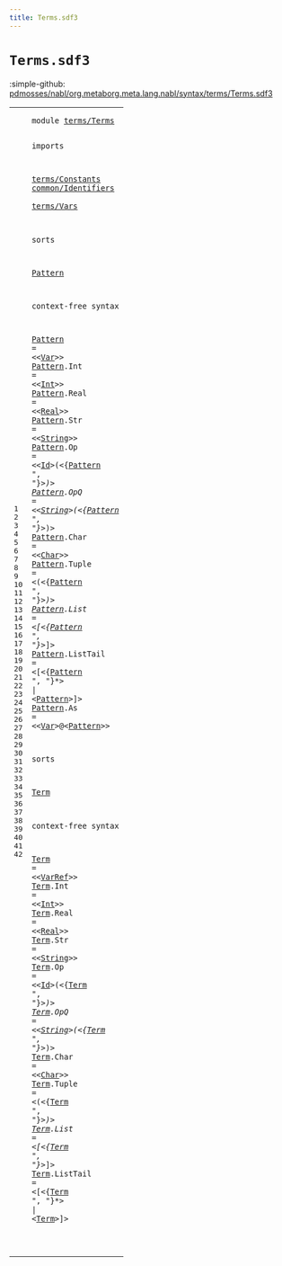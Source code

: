 ```yaml
---
title: Terms.sdf3
---
```


# `Terms.sdf3`

:simple-github: [pdmosses/nabl/org.metaborg.meta.lang.nabl/syntax/terms/Terms.sdf3]

[pdmosses/nabl/org.metaborg.meta.lang.nabl/syntax/terms/Terms.sdf3]: https://github.com/pdmosses/nabl/blob/master/org.metaborg.meta.lang.nabl/syntax/terms/Terms.sdf3 "The source file on GitHub"

<div class="sdf3"><table class="highlighttable"><tbody><tr><td class="linenos"><div class="linenodiv"><pre><span></span>1
2
3
4
5
6
7
8
9
10
11
12
13
14
15
16
17
18
19
20
21
22
23
24
25
26
27
28
29
30
31
32
33
34
35
36
37
38
39
40
41
42
</pre></div></td>
<td class="code"><pre><code><span class="keyword">module</span> <a href="../Vars.sdf3#terms/Terms_54_65" id="terms/Terms_7_18" title="Referenced at ../Vars.sdf3 line 6">terms/Terms</a>

<span class="keyword">imports</span> 

  <a href="../Constants.sdf3#terms/Constants_7_22" id="terms/Constants_32_47" title="Defined at ../Constants.sdf3 line 1">terms/Constants</a> 
  <a href="../../common/Identifiers.sdf3#common/Identifiers_7_25" id="common/Identifiers_51_69" title="Defined at ../../common/Identifiers.sdf3 line 1">common/Identifiers</a>  
  <a href="../Vars.sdf3#terms/Vars_7_17" id="terms/Vars_74_84" title="Defined at ../Vars.sdf3 line 1">terms/Vars</a>

<span class="keyword">sorts</span>

  <a href="../../formulas/Propositions.sdf3#Pattern_284_291" id="Pattern_95_102" title="Referenced at ../../formulas/Propositions.sdf3 line 17; ../../NameBindingLanguage.sdf3 line 153; line 25">Pattern</a>

<span class="keyword">context-free syntax</span>

  <a href="../../formulas/Propositions.sdf3#Pattern_284_291" id="Pattern_127_134" title="Referenced at ../../formulas/Propositions.sdf3 line 17; ../../NameBindingLanguage.sdf3 line 153; line 25">Pattern</a> = &lt;&lt;<a href="../Vars.sdf3#Var_80_83" id="Var_139_142" title="Defined at ../Vars.sdf3 line 10, 15, 16, 17">Var</a>&gt;&gt; 
  <a href="../../formulas/Propositions.sdf3#Pattern_284_291" id="Pattern_148_155" title="Referenced at ../../formulas/Propositions.sdf3 line 17; ../../NameBindingLanguage.sdf3 line 153; line 25">Pattern</a>.<span class="cons_Constructor"><span id="Int_156_159" title="Not referenced locally, nor via imports">Int</span></span> = &lt;&lt;<a href="../Constants.sdf3#Int_34_37" id="Int_164_167" title="Defined at ../Constants.sdf3 line 5, 9">Int</a>&gt;&gt; 
  <a href="../../formulas/Propositions.sdf3#Pattern_284_291" id="Pattern_173_180" title="Referenced at ../../formulas/Propositions.sdf3 line 17; ../../NameBindingLanguage.sdf3 line 153; line 25">Pattern</a>.<span class="cons_Constructor"><span id="Real_181_185" title="Not referenced locally, nor via imports">Real</span></span> = &lt;&lt;<a href="../Constants.sdf3#Real_38_42" id="Real_190_194" title="Defined at ../Constants.sdf3 line 5, 10">Real</a>&gt;&gt; 
  <a href="../../formulas/Propositions.sdf3#Pattern_284_291" id="Pattern_200_207" title="Referenced at ../../formulas/Propositions.sdf3 line 17; ../../NameBindingLanguage.sdf3 line 153; line 25">Pattern</a>.<span class="cons_Constructor"><span id="Str_208_211" title="Not referenced locally, nor via imports">Str</span></span> = &lt;&lt;<a href="../Constants.sdf3#String_43_49" id="String_216_222" title="Defined at ../Constants.sdf3 line 5, 11">String</a>&gt;&gt; 
  <a href="../../formulas/Propositions.sdf3#Pattern_284_291" id="Pattern_228_235" title="Referenced at ../../formulas/Propositions.sdf3 line 17; ../../NameBindingLanguage.sdf3 line 153; line 25">Pattern</a>.<span class="cons_Constructor"><span id="Op_236_238" title="Not referenced locally, nor via imports">Op</span></span> = &lt;&lt;<a href="../../common/Identifiers.sdf3#Id_36_38" id="Id_243_245" title="Defined at ../../common/Identifiers.sdf3 line 5, 9, 11, 25, 26, 27">Id</a>&gt;<span class="cons_String">(</span>&lt;{<a href="#Pattern_95_102" id="Pattern_249_256" title="Defined at line 11, 15, 16, 17, 18, 19, 20, 21, 22, 23, 24, 25">Pattern</a> <span class="cons_Lit">", "</span>}*&gt;<span class="cons_String">)</span>&gt; 
  <a href="../../formulas/Propositions.sdf3#Pattern_284_291" id="Pattern_270_277" title="Referenced at ../../formulas/Propositions.sdf3 line 17; ../../NameBindingLanguage.sdf3 line 153; line 25">Pattern</a>.<span class="cons_Constructor"><span id="OpQ_278_281" title="Not referenced locally, nor via imports">OpQ</span></span> = &lt;&lt;<a href="../Constants.sdf3#String_43_49" id="String_286_292" title="Defined at ../Constants.sdf3 line 5, 11">String</a>&gt;<span class="cons_String">(</span>&lt;{<a href="#Pattern_95_102" id="Pattern_296_303" title="Defined at line 11, 15, 16, 17, 18, 19, 20, 21, 22, 23, 24, 25">Pattern</a> <span class="cons_Lit">", "</span>}*&gt;<span class="cons_String">)</span>&gt; 
  <a href="../../formulas/Propositions.sdf3#Pattern_284_291" id="Pattern_317_324" title="Referenced at ../../formulas/Propositions.sdf3 line 17; ../../NameBindingLanguage.sdf3 line 153; line 25">Pattern</a>.<span class="cons_Constructor"><span id="Char_325_329" title="Not referenced locally, nor via imports">Char</span></span> = &lt;&lt;<a href="../Constants.sdf3#Char_222_226" id="Char_334_338" title="Defined at ../Constants.sdf3 line 15, 19">Char</a>&gt;&gt; 
  <a href="../../formulas/Propositions.sdf3#Pattern_284_291" id="Pattern_344_351" title="Referenced at ../../formulas/Propositions.sdf3 line 17; ../../NameBindingLanguage.sdf3 line 153; line 25">Pattern</a>.<span class="cons_Constructor"><span id="Tuple_352_357" title="Not referenced locally, nor via imports">Tuple</span></span> = &lt;<span class="cons_String">(</span>&lt;{<a href="#Pattern_95_102" id="Pattern_364_371" title="Defined at line 11, 15, 16, 17, 18, 19, 20, 21, 22, 23, 24, 25">Pattern</a> <span class="cons_Lit">", "</span>}*&gt;<span class="cons_String">)</span>&gt; 
  <a href="../../formulas/Propositions.sdf3#Pattern_284_291" id="Pattern_385_392" title="Referenced at ../../formulas/Propositions.sdf3 line 17; ../../NameBindingLanguage.sdf3 line 153; line 25">Pattern</a>.<span class="cons_Constructor"><span id="List_393_397" title="Not referenced locally, nor via imports">List</span></span> = &lt;<span class="cons_String">[</span>&lt;{<a href="#Pattern_95_102" id="Pattern_404_411" title="Defined at line 11, 15, 16, 17, 18, 19, 20, 21, 22, 23, 24, 25">Pattern</a> <span class="cons_Lit">", "</span>}*&gt;<span class="cons_String">]</span>&gt; 
  <a href="../../formulas/Propositions.sdf3#Pattern_284_291" id="Pattern_425_432" title="Referenced at ../../formulas/Propositions.sdf3 line 17; ../../NameBindingLanguage.sdf3 line 153; line 25">Pattern</a>.<span class="cons_Constructor"><span id="ListTail_433_441" title="Not referenced locally, nor via imports">ListTail</span></span> = &lt;<span class="cons_String">[</span>&lt;{<a href="#Pattern_95_102" id="Pattern_448_455" title="Defined at line 11, 15, 16, 17, 18, 19, 20, 21, 22, 23, 24, 25">Pattern</a> <span class="cons_Lit">", "</span>}*&gt; <span class="cons_String">|</span> &lt;<a href="#Pattern_95_102" id="Pattern_467_474" title="Defined at line 11, 15, 16, 17, 18, 19, 20, 21, 22, 23, 24, 25">Pattern</a>&gt;<span class="cons_String">]</span>&gt; 
  <a href="../../formulas/Propositions.sdf3#Pattern_284_291" id="Pattern_481_488" title="Referenced at ../../formulas/Propositions.sdf3 line 17; ../../NameBindingLanguage.sdf3 line 153; line 25">Pattern</a>.<span class="cons_Constructor"><span id="As_489_491" title="Not referenced locally, nor via imports">As</span></span> = &lt;&lt;<a href="../Vars.sdf3#Var_80_83" id="Var_496_499" title="Defined at ../Vars.sdf3 line 10, 15, 16, 17">Var</a>&gt;<span class="cons_String">@</span>&lt;<a href="#Pattern_95_102" id="Pattern_502_509" title="Defined at line 11, 15, 16, 17, 18, 19, 20, 21, 22, 23, 24, 25">Pattern</a>&gt;&gt; 

<span class="keyword">sorts</span>

  <a href="../../formulas/Messages.sdf3#Term_117_121" id="Term_523_527" title="Referenced at ../../formulas/Messages.sdf3 line 9; ../../formulas/Propositions.sdf3 line 24; ../../NameBindingLanguage.sdf3 line 137; ../StringQuotations.sdf3 line 49; line 42">Term</a>

<span class="keyword">context-free syntax</span>

  <a href="../../formulas/Messages.sdf3#Term_117_121" id="Term_552_556" title="Referenced at ../../formulas/Messages.sdf3 line 9; ../../formulas/Propositions.sdf3 line 24; ../../NameBindingLanguage.sdf3 line 137; ../StringQuotations.sdf3 line 49; line 42">Term</a> = &lt;&lt;<a href="../Vars.sdf3#VarRef_84_90" id="VarRef_561_567" title="Defined at ../Vars.sdf3 line 10, 18, 19">VarRef</a>&gt;&gt; 
  <a href="../../formulas/Messages.sdf3#Term_117_121" id="Term_573_577" title="Referenced at ../../formulas/Messages.sdf3 line 9; ../../formulas/Propositions.sdf3 line 24; ../../NameBindingLanguage.sdf3 line 137; ../StringQuotations.sdf3 line 49; line 42">Term</a>.<span class="cons_Constructor"><span id="Int_578_581" title="Not referenced locally, nor via imports">Int</span></span> = &lt;&lt;<a href="../Constants.sdf3#Int_34_37" id="Int_586_589" title="Defined at ../Constants.sdf3 line 5, 9">Int</a>&gt;&gt; 
  <a href="../../formulas/Messages.sdf3#Term_117_121" id="Term_595_599" title="Referenced at ../../formulas/Messages.sdf3 line 9; ../../formulas/Propositions.sdf3 line 24; ../../NameBindingLanguage.sdf3 line 137; ../StringQuotations.sdf3 line 49; line 42">Term</a>.<span class="cons_Constructor"><span id="Real_600_604" title="Not referenced locally, nor via imports">Real</span></span> = &lt;&lt;<a href="../Constants.sdf3#Real_38_42" id="Real_609_613" title="Defined at ../Constants.sdf3 line 5, 10">Real</a>&gt;&gt; 
  <a href="../../formulas/Messages.sdf3#Term_117_121" id="Term_619_623" title="Referenced at ../../formulas/Messages.sdf3 line 9; ../../formulas/Propositions.sdf3 line 24; ../../NameBindingLanguage.sdf3 line 137; ../StringQuotations.sdf3 line 49; line 42">Term</a>.<span class="cons_Constructor"><span id="Str_624_627" title="Not referenced locally, nor via imports">Str</span></span> = &lt;&lt;<a href="../Constants.sdf3#String_43_49" id="String_632_638" title="Defined at ../Constants.sdf3 line 5, 11">String</a>&gt;&gt; 
  <a href="../../formulas/Messages.sdf3#Term_117_121" id="Term_644_648" title="Referenced at ../../formulas/Messages.sdf3 line 9; ../../formulas/Propositions.sdf3 line 24; ../../NameBindingLanguage.sdf3 line 137; ../StringQuotations.sdf3 line 49; line 42">Term</a>.<span class="cons_Constructor"><span id="Op_649_651" title="Not referenced locally, nor via imports">Op</span></span> = &lt;&lt;<a href="../../common/Identifiers.sdf3#Id_36_38" id="Id_656_658" title="Defined at ../../common/Identifiers.sdf3 line 5, 9, 11, 25, 26, 27">Id</a>&gt;<span class="cons_String">(</span>&lt;{<a href="#Term_523_527" id="Term_662_666" title="Defined at line 29, 33, 34, 35, 36, 37, 38, 39, 40, 41, 42">Term</a> <span class="cons_Lit">", "</span>}*&gt;<span class="cons_String">)</span>&gt; 
  <a href="../../formulas/Messages.sdf3#Term_117_121" id="Term_680_684" title="Referenced at ../../formulas/Messages.sdf3 line 9; ../../formulas/Propositions.sdf3 line 24; ../../NameBindingLanguage.sdf3 line 137; ../StringQuotations.sdf3 line 49; line 42">Term</a>.<span class="cons_Constructor"><span id="OpQ_685_688" title="Not referenced locally, nor via imports">OpQ</span></span> = &lt;&lt;<a href="../Constants.sdf3#String_43_49" id="String_693_699" title="Defined at ../Constants.sdf3 line 5, 11">String</a>&gt;<span class="cons_String">(</span>&lt;{<a href="#Term_523_527" id="Term_703_707" title="Defined at line 29, 33, 34, 35, 36, 37, 38, 39, 40, 41, 42">Term</a> <span class="cons_Lit">", "</span>}*&gt;<span class="cons_String">)</span>&gt; 
  <a href="../../formulas/Messages.sdf3#Term_117_121" id="Term_721_725" title="Referenced at ../../formulas/Messages.sdf3 line 9; ../../formulas/Propositions.sdf3 line 24; ../../NameBindingLanguage.sdf3 line 137; ../StringQuotations.sdf3 line 49; line 42">Term</a>.<span class="cons_Constructor"><span id="Char_726_730" title="Not referenced locally, nor via imports">Char</span></span> = &lt;&lt;<a href="../Constants.sdf3#Char_222_226" id="Char_735_739" title="Defined at ../Constants.sdf3 line 15, 19">Char</a>&gt;&gt; 
  <a href="../../formulas/Messages.sdf3#Term_117_121" id="Term_745_749" title="Referenced at ../../formulas/Messages.sdf3 line 9; ../../formulas/Propositions.sdf3 line 24; ../../NameBindingLanguage.sdf3 line 137; ../StringQuotations.sdf3 line 49; line 42">Term</a>.<span class="cons_Constructor"><span id="Tuple_750_755" title="Not referenced locally, nor via imports">Tuple</span></span> = &lt;<span class="cons_String">(</span>&lt;{<a href="#Term_523_527" id="Term_762_766" title="Defined at line 29, 33, 34, 35, 36, 37, 38, 39, 40, 41, 42">Term</a> <span class="cons_Lit">", "</span>}*&gt;<span class="cons_String">)</span>&gt; 
  <a href="../../formulas/Messages.sdf3#Term_117_121" id="Term_780_784" title="Referenced at ../../formulas/Messages.sdf3 line 9; ../../formulas/Propositions.sdf3 line 24; ../../NameBindingLanguage.sdf3 line 137; ../StringQuotations.sdf3 line 49; line 42">Term</a>.<span class="cons_Constructor"><span id="List_785_789" title="Not referenced locally, nor via imports">List</span></span> = &lt;<span class="cons_String">[</span>&lt;{<a href="#Term_523_527" id="Term_796_800" title="Defined at line 29, 33, 34, 35, 36, 37, 38, 39, 40, 41, 42">Term</a> <span class="cons_Lit">", "</span>}*&gt;<span class="cons_String">]</span>&gt; 
  <a href="../../formulas/Messages.sdf3#Term_117_121" id="Term_814_818" title="Referenced at ../../formulas/Messages.sdf3 line 9; ../../formulas/Propositions.sdf3 line 24; ../../NameBindingLanguage.sdf3 line 137; ../StringQuotations.sdf3 line 49; line 42">Term</a>.<span class="cons_Constructor"><span id="ListTail_819_827" title="Not referenced locally, nor via imports">ListTail</span></span> = &lt;<span class="cons_String">[</span>&lt;{<a href="#Term_523_527" id="Term_834_838" title="Defined at line 29, 33, 34, 35, 36, 37, 38, 39, 40, 41, 42">Term</a> <span class="cons_Lit">", "</span>}*&gt; <span class="cons_String">|</span> &lt;<a href="#Term_523_527" id="Term_850_854" title="Defined at line 29, 33, 34, 35, 36, 37, 38, 39, 40, 41, 42">Term</a>&gt;<span class="cons_String">]</span>&gt; 

</code></pre></td></tr></tbody></table></div>